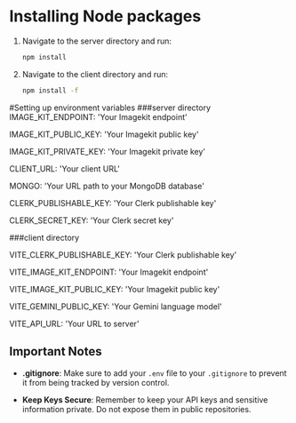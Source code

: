 # Installing Node packages

1. Navigate to the server directory and run:
   ```bash
   npm install
   
1. Navigate to the client directory and run:
   ```bash
   npm install -f

#Setting up environment variables
###server directory
IMAGE_KIT_ENDPOINT: 'Your Imagekit endpoint'

IMAGE_KIT_PUBLIC_KEY: 'Your Imagekit public key'

IMAGE_KIT_PRIVATE_KEY: 'Your Imagekit private key'

CLIENT_URL: 'Your client URL'

MONGO: 'Your URL path to your MongoDB database'

CLERK_PUBLISHABLE_KEY: 'Your Clerk publishable key'

CLERK_SECRET_KEY: 'Your Clerk secret key'

###client directory

VITE_CLERK_PUBLISHABLE_KEY: 'Your Clerk publishable key'

VITE_IMAGE_KIT_ENDPOINT: 'Your Imagekit endpoint'

VITE_IMAGE_KIT_PUBLIC_KEY: 'Your Imagekit public key'

VITE_GEMINI_PUBLIC_KEY: 'Your Gemini language model'

VITE_API_URL: 'Your URL to server'

## Important Notes

- **.gitignore**: Make sure to add your `.env` file to your `.gitignore` to prevent it from being tracked by version control.
  
- **Keep Keys Secure**: Remember to keep your API keys and sensitive information private. Do not expose them in public repositories.
